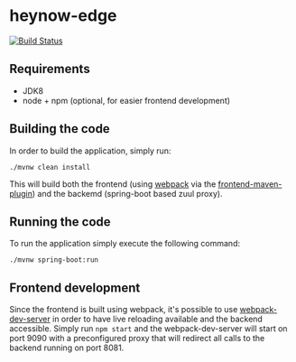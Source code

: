 heynow-edge
=====

[![Build Status](https://travis-ci.org/heynow-io/heynow-edge.svg?branch=master)](https://travis-ci.org/heynow-io/heynow-edge)

## Requirements

- JDK8
- node + npm (optional, for easier frontend development)

## Building the code

In order to build the application, simply run:
```
./mvnw clean install
```
This will build both the frontend (using [webpack](https://github.com/webpack/webpack) via the [frontend-maven-plugin](https://github.com/eirslett/frontend-maven-plugin)) and the backemd (spring-boot based zuul proxy).

## Running the code

To run the application simply execute the following command:
```
./mvnw spring-boot:run
```

## Frontend development

Since the frontend is built using webpack, it's possible to use [webpack-dev-server](https://github.com/webpack/webpack-dev-server) in order to have live reloading available and the backend accessible. Simply run `npm start` and the webpack-dev-server will start on port 9090 with a preconfigured proxy that will redirect all calls to the backend running on port 8081.
